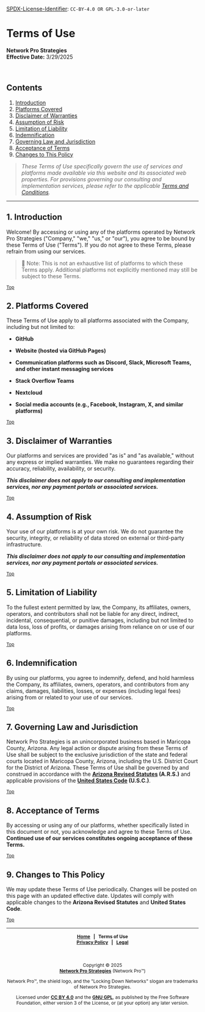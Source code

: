 <!-- =========================================================================
SPDX-License-Identifier: CC-BY-4.0 OR GPL-3.0-or-later
This file is part of Network Pro.
========================================================================== -->

<!--
Copyright © 2025 Network Pro Strategies (Network Pro)

---

I. Creative Commons Attribution 4.0 International

Network Pro (the "Licensed Material") is licensed under Creative Commons Attribution 4.0 International ("CC BY 4.0"). To view a copy of this license, visit https://creativecommons.org/licenses/by/4.0/.

Per the terms of the License, you are free to distribute, remix, adapt, and build upon the Licensed Material for any purpose, even commercially. You must give appropriate credit, provide a link to the License, and indicate if changes were made.

The Licensor offers the Licensed Material as-is and as-available, and makes no representations or warranties of any kind concerning the Licensed Material, whether express, implied, statutory, or other. This includes, without limitation, warranties of title, merchantability, fitness for a particular purpose, non-infringement, absence of latent or other defects, accuracy, or the presence or absence of errors, whether or not known or discoverable.

Permissions beyond the scope of this License—or instead of those permitted by this License—may be available as further defined within this document.

  SPDX Reference: https://spdx.org/licenses/CC-BY-4.0.html
  Canonical URL: https://creativecommons.org/licenses/by/4.0/

---

II. GNU General Public License

Network Pro is free software: you can redistribute it and/or modify it under the terms of the GNU General Public License ("GNU GPL") as published by the Free Software Foundation, either version 3 of the License, or (at your option) any later version.

This material is distributed in the hope that it will be useful, but WITHOUT ANY WARRANTY; without even the implied warranty of MERCHANTABILITY or
FITNESS FOR A PARTICULAR PURPOSE.

See the GNU General Public License for more details.

  SPDX Reference: https://spdx.org/licenses/GPL-3.0-or-later.html
  Canonical URL: https://www.gnu.org/licenses/gpl-3.0.html

---

Author: Scott Lopez
Email: <contact@neteng.pro>
Web: <https://bio.neteng.pro>
-->

[SPDX-License-Identifier](https://spdx.dev/learn/handling-license-info/):
`CC-BY-4.0 OR GPL-3.0-or-later`

<a name="top"></a>

# Terms of Use

**Network Pro Strategies**  
**Effective Date:** 3/29/2025

&nbsp;

## Contents

1. [Introduction](#intro)
2. [Platforms Covered](#platforms)
3. [Disclaimer of Warranties](#disclaim)
4. [Assumption of Risk](#risk)
5. [Limitation of Liability](#limit)
6. [Indemnification](#indemnify)
7. [Governing Law and Jurisdiction](#law)
8. [Acceptance of Terms](#terms)
9. [Changes to This Policy](#changes)

> _These Terms of Use specifically govern the use of services and platforms made available via this website and its associated web properties. For provisions governing our consulting and implementation services, please refer to the applicable [Terms and Conditions](https://netwk.pro/terms.html)._

---

<a name="intro"></a>

## 1. Introduction

Welcome! By accessing or using any of the platforms operated by Network Pro Strategies ("Company," "we," "us," or "our"), you agree to be bound by these Terms of Use ("Terms"). If you do not agree to these Terms, please refrain from using our services.

> 📌 Note: This is not an exhaustive list of platforms to which these Terms
> apply. Additional platforms not explicitly mentioned may still be subject to
> these Terms.

<sub>[Top](#top)</sub>

<a name="platforms"></a>

## 2. Platforms Covered

These Terms of Use apply to all platforms associated with the Company, including but not limited to:

- **GitHub**

- **Website (hosted via GitHub Pages)**

- **Communication platforms such as Discord, Slack, Microsoft Teams, and other instant messaging services**

- **Stack Overflow Teams**

- **Nextcloud**

- **Social media accounts (e.g., Facebook, Instagram, X, and similar platforms)**

<sub>[Top](#top)</sub>

<a name="disclaim"></a>

## 3. Disclaimer of Warranties

Our platforms and services are provided "as is" and "as available," without any express or implied warranties. We make no guarantees regarding their accuracy, reliability, availability, or security.

**_This disclaimer does not apply to our consulting and implementation services, nor any payment portals or associated services._**

<sub>[Top](#top)</sub>

<a name="risk"></a>

## 4. Assumption of Risk

Your use of our platforms is at your own risk. We do not guarantee the security, integrity, or reliability of data stored on external or third-party infrastructure.

**_This disclaimer does not apply to our consulting and implementation services, nor any payment portals or associated services._**

<sub>[Top](#top)</sub>

<a name="limit"></a>

## 5. Limitation of Liability

To the fullest extent permitted by law, the Company, its affiliates, owners, operators, and contributors shall not be liable for any direct, indirect, incidental, consequential, or punitive damages, including but not limited to data loss, loss of profits, or damages arising from reliance on or use of our platforms.

<sub>[Top](#top)</sub>

<a name="indemnify"></a>

## 6. Indemnification

By using our platforms, you agree to indemnify, defend, and hold
harmless the Company, its affiliates, owners, operators, and contributors from any claims, damages, liabilities, losses, or expenses (including legal fees) arising from or related to your use of our services.

<sub>[Top](#top)</sub>

<a name="law"></a>

## 7. Governing Law and Jurisdiction

Network Pro Strategies is an unincorporated business based in Maricopa County, Arizona. Any legal action or dispute arising from these Terms of Use shall be subject to the exclusive jurisdiction of the state and federal courts located in Maricopa County, Arizona, including the U.S. District Court for the District of Arizona. These Terms of Use shall be governed by and construed in accordance with the **[Arizona Revised Statutes](https://www.azleg.gov/arstitle/) (A.R.S.)** and applicable provisions of the **[United States Code](https://uscode.house.gov/) (U.S.C.)**.

<sub>[Top](#top)</sub>

<a name="terms"></a>

## 8. Acceptance of Terms

By accessing or using any of our platforms, whether specifically listed in this document or not, you acknowledge and agree to these Terms of Use. **Continued use of our services constitutes ongoing acceptance of
these Terms.**

<sub>[Top](#top)</sub>

<a name="changes"></a>

## 9. Changes to This Policy

We may update these Terms of Use periodically. Changes will be posted on this page with an updated effective date. Updates will comply with applicable changes to the **Arizona Revised Statutes** and **United States Code**.

<sub>[Top](#top)</sub>

---

<div style="font-size: 12px; font-weight: bold; text-align: center;">

[Home](https://netwk.pro) &nbsp; | &nbsp; Terms of Use  
[Privacy Policy](https://github.com/netwk-pro/netwk-pro.github.io/blob/master/legal/PRIVACY.md) &nbsp; | &nbsp; [Legal](https://github.com/netwk-pro/netwk-pro.github.io/blob/master/LICENSE.md)

</div>

&nbsp;

<div style="font-size: 12px; text-align: center;">

Copyright &copy; 2025  
**[Network Pro Strategies](https://netwk.pro/)** (Network Pro&trade;)

Network Pro&trade;, the shield logo, and the "Locking Down Networks" slogan are trademarks of Network Pro Strategies.

Licensed under **[CC BY 4.0](https://creativecommons.org/licenses/by/4.0/)** and the **[GNU GPL](https://spdx.org/licenses/GPL-3.0-or-later.html)**, as published by the Free Software Foundation, either version 3 of the License, or (at your option) any later version.

</div>
